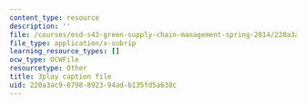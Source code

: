```yaml
---
content_type: resource
description: ''
file: /courses/esd-s43-green-supply-chain-management-spring-2014/220a3ac90798892394adb135fd5a638c_gpuvUU0Nl4k.srt
file_type: application/x-subrip
learning_resource_types: []
ocw_type: OCWFile
resourcetype: Other
title: 3play caption file
uid: 220a3ac9-0798-8923-94ad-b135fd5a638c
---
```

